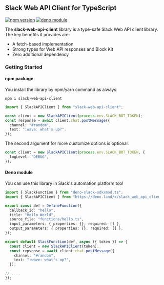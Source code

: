 ## Slack Web API Client for TypeScript

[![npm version](https://badge.fury.io/js/slack-web-api-client.svg)](https://badge.fury.io/js/slack-web-api-client) 
[![deno module](https://shield.deno.dev/x/slack_web_api_client)](https://deno.land/x/slack_web_api_client)

The **slack-web-api-client** library is a type-safe Slack Web API client library. The key benefits it provides are:

* A fetch-based implementation
* Strong types for Web API responses and Block Kit
* Zero additional dependency

### Getting Started

#### npm package

You install the library by npm/yarn command as always:
```
npm i slack-web-api-client
```

```typescript
import { SlackAPIClient } from "slack-web-api-client";

const client = new SlackAPIClient(process.env.SLACK_BOT_TOKEN);
const response = await client.chat.postMessage({
  channel: "#random",
  text: ":wave: what's up?",
});
```

The second argument for more customize options is optional:

```typescript
const client = new SlackAPIClient(process.env.SLACK_BOT_TOKEN, {
  logLevel: "DEBUG",
});
```

#### Deno module

You can use this library in Slack's automation platform too!

```typescript
import { SlackFunction } from "deno-slack-sdk/mod.ts";
import { SlackAPIClient } from "https://deno.land/x/slack_web_api_client@0.1.1/mod.ts";

export const def = DefineFunction({
  callback_id: "hello",
  title: "Hello World",
  source_file: "functions/hello.ts",
  input_parameters: { properties: {}, required: [] },
  output_parameters: { properties: {}, required: [] },
});

export default SlackFunction(def, async ({ token }) => {
  const client = new SlackAPIClient(token);
  const repsonse = await client.chat.postMessage({
    channel: "#random",
    text: ":wave: what's up?",
  });

// ....
});
```
